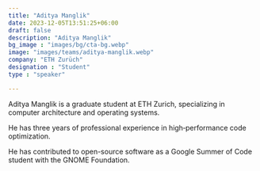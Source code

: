 ```yaml
---
title: "Aditya Manglik"
date: 2023-12-05T13:51:25+06:00
draft: false
description: "Aditya Manglik"
bg_image : "images/bg/cta-bg.webp"
image: "images/teams/aditya-manglik.webp"
company: "ETH Zurüch"
designation : "Student"
type : "speaker"

---
```


Aditya Manglik is a graduate student at ETH Zurich, specializing in computer architecture and operating systems. 

He has three years of professional experience in high‑performance code optimization. 

He has contributed to open-source software as a Google Summer of Code student with the GNOME Foundation.